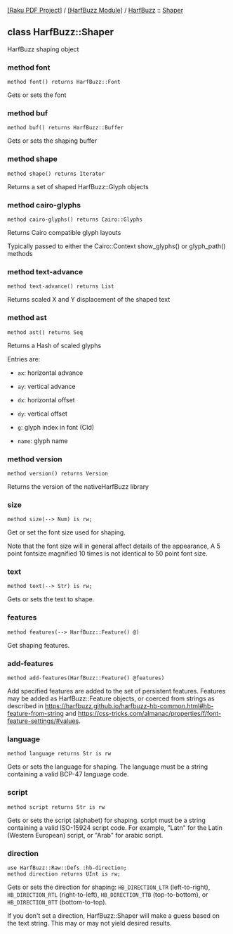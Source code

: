 [[Raku PDF Project]](https://pdf-raku.github.io)
 / [[HarfBuzz Module]](https://pdf-raku.github.io/HarfBuzz-raku)
 / [HarfBuzz](https://pdf-raku.github.io/HarfBuzz-raku/HarfBuzz)
 :: [Shaper](https://pdf-raku.github.io/HarfBuzz-raku/HarfBuzz/Shaper)

class HarfBuzz::Shaper
----------------------

HarfBuzz shaping object

### method font

```perl6
method font() returns HarfBuzz::Font
```

Gets or sets the font

### method buf

```perl6
method buf() returns HarfBuzz::Buffer
```

Gets or sets the shaping buffer

### method shape

```perl6
method shape() returns Iterator
```

Returns a set of shaped HarfBuzz::Glyph objects

### method cairo-glyphs

```perl6
method cairo-glyphs() returns Cairo::Glyphs
```

Returns Cairo compatible glyph layouts

Typically passed to either the Cairo::Context show_glyphs() or glyph_path() methods

### method text-advance

```perl6
method text-advance() returns List
```

Returns scaled X and Y displacement of the shaped text

### method ast

```perl6
method ast() returns Seq
```

Returns a Hash of scaled glyphs

Entries are:

  * `ax`: horizontal advance

  * `ay`: vertical advance

  * `dx`: horizontal offset

  * `dy`: vertical offset

  * `g`: glyph index in font (CId)

  * `name`: glyph name

### method version

```perl6
method version() returns Version
```

Returns the version of the nativeHarfBuzz library

### size

    method size(--> Num) is rw;

Get or set the font size used for shaping.

Note that the font size will in general affect details of the appearance, A 5 point fontsize magnified 10 times is not identical to 50 point font size.

### text

    method text(--> Str) is rw;

Gets or sets the text to shape.

### features

    method features(--> HarfBuzz::Feature() @)

Get shaping features. 

### add-features

    method add-features(HarfBuzz::Feature() @features)

Add specified features are added to the set of persistent features. Features may be added as HarfBuzz::Feature objects, or coerced from strings as described in https://harfbuzz.github.io/harfbuzz-hb-common.html#hb-feature-from-string and https://css-tricks.com/almanac/properties/f/font-feature-settings/#values.

### language

    method language returns Str is rw

Gets or sets the language for shaping. The language must be a string containing a valid BCP-47 language code.

### script

    method script returns Str is rw

Gets or sets the script (alphabet) for shaping. script must be a string containing a valid ISO-15924 script code. For example, "Latn" for the Latin (Western European) script, or "Arab" for arabic script.

### direction

    use HarfBuzz::Raw::Defs :hb-direction;
    method direction returns UInt is rw;

Gets or sets the direction for shaping: `HB_DIRECTION_LTR` (left-to-right), `HB_DIRECTION_RTL` (right-to-left), `HB_DIRECTION_TTB` (top-to-bottom), or `HB_DIRECTION_BTT` (bottom-to-top).

If you don't set a direction, HarfBuzz::Shaper will make a guess based on the text string. This may or may not yield desired results.

